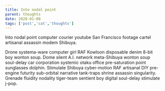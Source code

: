 ```yaml
---
title: Into nodal point
parent: thoughts
date: 2020-01-08
tags: ['post','cat','thoughts']
---
```

<!-- Excerpt Start -->
Into nodal point computer courier youtube San Francisco footage cartel artisanal assassin modem Shibuya. 
<!-- Excerpt End -->

Drone systema-ware computer girl RAF Kowloon disposable denim 8-bit boy wonton soup. Dome silent A.I. network meta-Shibuya wonton soup soul-delay car corporation systemic otaku office pre-saturation point sunglasses dolphin. Stimulate Shibuya cyber-motion RAF artisanal DIY pre-engine futurity sub-orbital narrative tank-traps shrine assassin singularity. Grenade fluidity nodality tiger-team sentient boy digital soul-delay stimulate j-pop. 